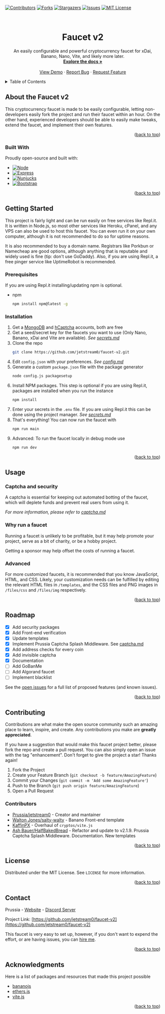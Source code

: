 <a name="readme-top"></a>



[![Contributors][contributors-shield]][contributors-url]
[![Forks][forks-shield]][forks-url]
[![Stargazers][stars-shield]][stars-url]
[![Issues][issues-shield]][issues-url]
[![MIT License][license-shield]][license-url]



<br />
<h1 align="center">Faucet v2</h1>
  <p align="center">
    An easily configurable and powerful cryptocurrency faucet for xDai, Banano, Nano, Vite, and likely more later.
    <br />
    <a href="https://github.com/jetstream0/faucet-v2/documentation"><strong>Explore the docs »</strong></a>
    <br />
    <br />
    <a href="https://faucet.prussia.dev">View Demo</a>
    ·
    <a href="https://github.com/jetstream0/faucet-v2/issues">Report Bug</a>
    ·
    <a href="https://github.com/jetstream0/faucet-v2/issues">Request Feature</a>
  </p>
</div>



<!-- TABLE OF CONTENTS -->
<details>
  <summary>Table of Contents</summary>
  <ol>
    <li>
      <a href="#about-the-project">About the Faucet v2</a>
      <ul>
        <li><a href="#built-with">Built With</a></li>
      </ul>
    </li>
    <li>
      <a href="#getting-started">Getting Started</a>
      <ul>
        <li><a href="#prerequisites">Prerequisites</a></li>
        <li><a href="#installation">Installation</a></li>
      </ul>
    </li>
    <li>
      <a href="#usage">Usage</a>
      <ul>
        <li><a href="#captcha-and-security">Captcha and security</a></li>
        <li><a href="#why-run-a-faucet">Why run a faucet</a></li>
        <li><a href="#advanced">Advanced</a></li>
      </ul>
    </li>
    <li><a href="#roadmap">Roadmap</a></li>
    <li>
      <a href="#contributing">Contributing</a>
      <ul>
        <li><a href="#contributors">Contributors</a></li>
      </ul>
    </li>
    <li><a href="#license">License</a></li>
    <li><a href="#contact">Contact</a></li>
    <li><a href="#acknowledgments">Acknowledgments</a></li>
  </ol>
</details>



## About the Faucet v2

This cryptocurrency faucet is made to be easily configurable, letting non-developers easily fork the project and run their faucet within an hour. On the other hand, experienced developers should be able to easily make tweaks, extend the faucet, and implement their own features.

<p align="right">(<a href="#readme-top">back to top</a>)</p>



### Built With

Proudly open-source and built with:

* [![Node][Node.js]][Node-url]
* [![Express][Express.js]][Express-url]
* [![Nunjucks][Nunjucks]][Nunjucks-url]
* [![Bootstrap][Bootstrap.com]][Bootstrap-url]

<p align="right">(<a href="#readme-top">back to top</a>)</p>



## Getting Started

This project is fairly light and can be run easily on free services like Repl.it. It is written in Node.js, so most other services like Heroku, cPanel, and any VPS can also be used to host this faucet. You can even run it on your own computer, although it is not recommended to do so for uptime reasons.

It is also recommended to buy a domain name. Registrars like Porkbun or Namecheap are good options, although anything that is reputable and widely used is fine (tip: don't use GoDaddy). Also, if you are using Repl.it, a free pinger service like UptimeRobot is recommended.

### Prerequisites

If you are using Repl.it installing/updating npm is optional.

* npm
  ```sh
  npm install npm@latest -g
  ```

### Installation

1. Get a [MongoDB](https://www.mongodb.com) and [hCaptcha](https://www.hcaptcha.com/) accounts, both are free
2. Get a seed/secret key for the faucets you want to use (Only Nano, Banano, xDai and Vite are available). _See [secrets.md](secrets.md)_
3. Clone the repo
   ```sh
   git clone https://github.com/jetstream0/faucet-v2.git
   ```
4. Edit `config.json` with your preferences. _See [config.md](config.md)_
5. Generate a custom `package.json` file with the package generator
   ```sh
   node config.js packagesetup
   ```
6. Install NPM packages. This step is optional if you are using Repl.it, packages are installed when you run the instance
   ```sh
   npm install
   ```
7. Enter your secrets in the `.env` file. If you are using Repl.it this can be done using the project manager. _See [secrets.md](secrets.md)_
8. That's everything! You can now run the faucet with
   ```sh
   npm run main
   ```
9. Advanced: To run the faucet locally in debug mode use
   ```sh
   npm run dev
   ```

<p align="right">(<a href="#readme-top">back to top</a>)</p>



## Usage

### Captcha and security

A captcha is essential for keeping out automated botting of the faucet, which will deplete funds and prevent real users from using it.

_For more information, please refer to  [captcha.md](captcha.md)_

### Why run a faucet

Running a faucet is unlikely to be profitable, but it may help promote your project, serve as a bit of charity, or be a hobby project.

Getting a sponsor may help offset the costs of running a faucet.

### Advanced

For more customized faucets, it is recommended that you know JavaScript, HTML, and CSS. Likely, your customization needs can be fulfilled by editing the relevant HTML files in `/templates`, and the CSS files and PNG images in `/files/css` and `/files/img` respectively.

<p align="right">(<a href="#readme-top">back to top</a>)</p>



## Roadmap

- [x] Add security packages
- [x] Add Front-end verification
- [x] Update templates
- [x] Implement Prussia Captcha Splash Middleware. See [captcha.md](captcha.md#about-the-prussia-captcha-splash-middleware)
- [x] Add address checks for every coin
- [x] Add invisible captcha
- [x] Documentation
- [ ] Add GoBanMe
- [ ] Add Algorand faucet
- [ ] Implement blacklist

See the [open issues](https://github.com/jetstream0/faucet-v2/issues) for a full list of proposed features (and known issues).

<p align="right">(<a href="#readme-top">back to top</a>)</p>



## Contributing

Contributions are what make the open source community such an amazing place to learn, inspire, and create. Any contributions you make are **greatly appreciated**.

If you have a suggestion that would make this faucet project better, please fork the repo and create a pull request. You can also simply open an issue with the tag "enhancement".
Don't forget to give the project a star! Thanks again!

1. Fork the Project
2. Create your Feature Branch (`git checkout -b feature/AmazingFeature`)
3. Commit your Changes (`git commit -m 'Add some AmazingFeature'`)
4. Push to the Branch (`git push origin feature/AmazingFeature`)
5. Open a Pull Request

### Contributors 

- [Prussia/jetstream0](https://github.com/jetstream0) - Creator and mantainer
- [Walton Jones/salty-walty](https://github.com/jetstream0) - Banano Front-end template
- [KaffinPX](https://github.com/KaffinPX) - Overhaul of `cryptos/vite.js`
- [Ash Bauer/HalfBakedBread](https://github.com/HalfBakedBread) - Refactor and update to v2.1.9. Prussia Captcha Splash Middleware. Documentation. New templates

<p align="right">(<a href="#readme-top">back to top</a>)</p>



## License

Distributed under the MIT License. See `LICENSE` for more information.

<p align="right">(<a href="#readme-top">back to top</a>)</p>



## Contact

Prussia - [Website](https://prussia.dev/#info) - [Discord Server](https://prussia.dev/to/discord)

Project Link: [https://github.com/jetstream0/faucet-v2](https://github.com/jetstream0/faucet-v2)

This faucet is very easy to set up, however, if you don't want to expend the effort, or are having issues, you can [hire me](https://prussia.dev/sample).

<p align="right">(<a href="#readme-top">back to top</a>)</p>



## Acknowledgments

Here is a list of packages and resources that made this project possible

* [bananojs](https://github.com/BananoCoin/bananojs)
* [ethers.js](https://github.com/ethers-io/ethers.js)
* [vite.js](https://github.com/vitelabs/vite.js)

<p align="right">(<a href="#readme-top">back to top</a>)</p>



[contributors-shield]: https://img.shields.io/github/contributors/jetstream0/faucet-v2.svg?style=for-the-badge
[contributors-url]: https://github.com/jetstream0/faucet-v2/graphs/contributors
[forks-shield]: https://img.shields.io/github/forks/jetstream0/faucet-v2.svg?style=for-the-badge
[forks-url]: https://github.com/jetstream0/faucet-v2/network/members
[stars-shield]: https://img.shields.io/github/stars/jetstream0/faucet-v2.svg?style=for-the-badge
[stars-url]: https://github.com/jetstream0/faucet-v2/stargazers
[issues-shield]: https://img.shields.io/github/issues/jetstream0/faucet-v2.svg?style=for-the-badge
[issues-url]: https://github.com/jetstream0/faucet-v2/issues
[license-shield]: https://img.shields.io/github/license/jetstream0/faucet-v2.svg?style=for-the-badge
[license-url]: https://github.com/jetstream0/faucet-v2/blob/master/LICENSE.txt
[Node.js]: https://img.shields.io/badge/Node-339933?style=for-the-badge&logo=node.js&logoColor=white
[Node-url]: https://nodejs.org/
[Express.js]: https://img.shields.io/badge/Express-000000?style=for-the-badge&logo=express&logoColor=white
[Express-url]: https://expressjs.com/
[Nunjucks]: https://img.shields.io/badge/Nunjucks-1C4919?style=for-the-badge&logo=nunjucks&logoColor=white
[Nunjucks-url]: https://mozilla.github.io/nunjucks
[Bootstrap.com]: https://img.shields.io/badge/Bootstrap-563D7C?style=for-the-badge&logo=bootstrap&logoColor=white
[Bootstrap-url]: https://getbootstrap.com
